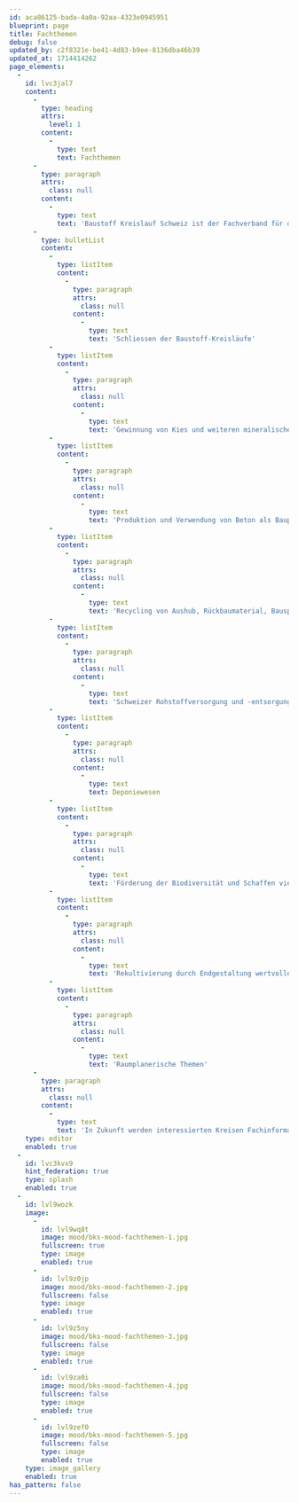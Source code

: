 ```yaml
---
id: aca86125-bada-4a0a-92aa-4323e0945951
blueprint: page
title: Fachthemen
debug: false
updated_by: c2f8321e-be41-4d83-b9ee-8136dba46b39
updated_at: 1714414262
page_elements:
  -
    id: lvc3jal7
    content:
      -
        type: heading
        attrs:
          level: 1
        content:
          -
            type: text
            text: Fachthemen
      -
        type: paragraph
        attrs:
          class: null
        content:
          -
            type: text
            text: 'Baustoff Kreislauf Schweiz ist der Fachverband für die folgenden Themen:'
      -
        type: bulletList
        content:
          -
            type: listItem
            content:
              -
                type: paragraph
                attrs:
                  class: null
                content:
                  -
                    type: text
                    text: 'Schliessen der Baustoff-Kreisläufe'
          -
            type: listItem
            content:
              -
                type: paragraph
                attrs:
                  class: null
                content:
                  -
                    type: text
                    text: 'Gewinnung von Kies und weiteren mineralischen Rohstoffen'
          -
            type: listItem
            content:
              -
                type: paragraph
                attrs:
                  class: null
                content:
                  -
                    type: text
                    text: 'Produktion und Verwendung von Beton als Bauprodukt (Primärbeton & Recyclingbeton)'
          -
            type: listItem
            content:
              -
                type: paragraph
                attrs:
                  class: null
                content:
                  -
                    type: text
                    text: 'Recycling von Aushub, Rückbaumaterial, Bausperrgut, Gewerbeabfall oder Altholz'
          -
            type: listItem
            content:
              -
                type: paragraph
                attrs:
                  class: null
                content:
                  -
                    type: text
                    text: 'Schweizer Rohstoffversorgung und -entsorgung inkl. Sanieren von Altlasten'
          -
            type: listItem
            content:
              -
                type: paragraph
                attrs:
                  class: null
                content:
                  -
                    type: text
                    text: Deponiewesen
          -
            type: listItem
            content:
              -
                type: paragraph
                attrs:
                  class: null
                content:
                  -
                    type: text
                    text: 'Förderung der Biodiversität und Schaffen vielseitiger Lebensräume'
          -
            type: listItem
            content:
              -
                type: paragraph
                attrs:
                  class: null
                content:
                  -
                    type: text
                    text: 'Rekultivierung durch Endgestaltung wertvoller Naturflächen'
          -
            type: listItem
            content:
              -
                type: paragraph
                attrs:
                  class: null
                content:
                  -
                    type: text
                    text: 'Raumplanerische Themen'
      -
        type: paragraph
        attrs:
          class: null
        content:
          -
            type: text
            text: 'In Zukunft werden interessierten Kreisen Fachinformationen zu diesen Themen zur Verfügung gestellt.'
    type: editor
    enabled: true
  -
    id: lvc3kvx9
    hint_federation: true
    type: splash
    enabled: true
  -
    id: lvl9wozk
    image:
      -
        id: lvl9wq8t
        image: mood/bks-mood-fachthemen-1.jpg
        fullscreen: true
        type: image
        enabled: true
      -
        id: lvl9z0jp
        image: mood/bks-mood-fachthemen-2.jpg
        fullscreen: false
        type: image
        enabled: true
      -
        id: lvl9z5ny
        image: mood/bks-mood-fachthemen-3.jpg
        fullscreen: false
        type: image
        enabled: true
      -
        id: lvl9za0i
        image: mood/bks-mood-fachthemen-4.jpg
        fullscreen: false
        type: image
        enabled: true
      -
        id: lvl9zef0
        image: mood/bks-mood-fachthemen-5.jpg
        fullscreen: false
        type: image
        enabled: true
    type: image_gallery
    enabled: true
has_pattern: false
---
```

